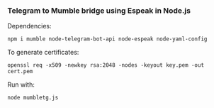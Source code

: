 ### Telegram to Mumble bridge using Espeak in Node.js

Dependencies:

    npm i mumble node-telegram-bot-api node-espeak node-yaml-config

To generate certificates:

    openssl req -x509 -newkey rsa:2048 -nodes -keyout key.pem -out cert.pem

Run with:

    node mumbletg.js
